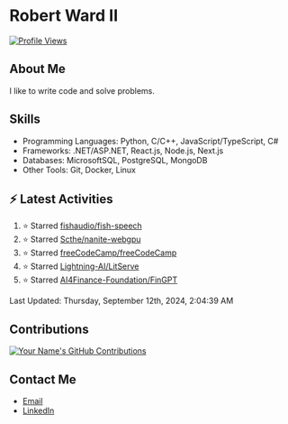 
# Robert Ward II

[![Profile Views](https://komarev.com/ghpvc/?username=Robert-W-Ward)](https://github.com/Robert-W-Ward)

## About Me
I like to write code and solve problems.

## Skills
- Programming Languages: Python, C/C++, JavaScript/TypeScript, C#
- Frameworks: .NET/ASP.NET, React.js, Node.js, Next.js
- Databases: MicrosoftSQL, PostgreSQL, MongoDB
- Other Tools: Git, Docker, Linux

## :zap: Latest Activities
<!--RECENT_ACTIVITY:start-->
1. ⭐ Starred [fishaudio/fish-speech](https://github.com/fishaudio/fish-speech)
2. ⭐ Starred [Scthe/nanite-webgpu](https://github.com/Scthe/nanite-webgpu)
3. ⭐ Starred [freeCodeCamp/freeCodeCamp](https://github.com/freeCodeCamp/freeCodeCamp)
4. ⭐ Starred [Lightning-AI/LitServe](https://github.com/Lightning-AI/LitServe)
5. ⭐ Starred [AI4Finance-Foundation/FinGPT](https://github.com/AI4Finance-Foundation/FinGPT)
<!--RECENT_ACTIVITY:end-->

<!--RECENT_ACTIVITY:last_update-->
Last Updated: Thursday, September 12th, 2024, 2:04:39 AM
<!--RECENT_ACTIVITY:last_update_end-->

<!--END_SECTIN:activity-->
## Contributions
[![Your Name's GitHub Contributions](https://github-readme-streak-stats.herokuapp.com/?user=Robert-W-Ward&theme=radical)](https://github.com/your-username)

## Contact Me
- [Email](mailto:robertwesleyward2019@gmail.com)
- [LinkedIn](https://linkedin.com/in/https://www.linkedin.com/in/robert-ward-ii/)
